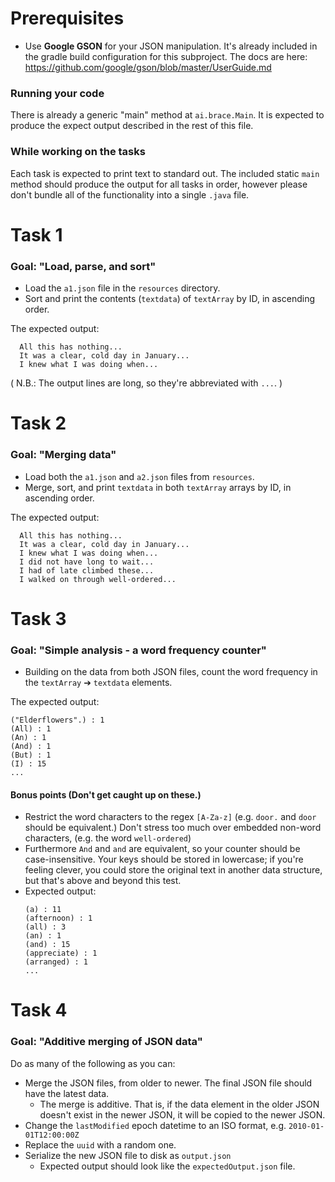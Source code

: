 # Prerequisites
- Use **Google GSON** for your JSON manipulation. It's already included in the
gradle build configuration for this subproject. The docs are here:
https://github.com/google/gson/blob/master/UserGuide.md

### Running your code
There is already a generic "main" method at `ai.brace.Main`. It is expected to
produce the expect output described in the rest of this file.

### While working on the tasks
Each task is expected to print text to standard out. The included static `main`
method should produce the output for all tasks in order, however please don't
bundle all of the functionality into a single `.java` file.

# Task 1
### Goal: "Load, parse, and sort"
- Load the `a1.json` file in the `resources` directory.
- Sort and print the contents (`textdata`) of `textArray` by ID, in ascending order.

The expected output:
```
  All this has nothing...
  It was a clear, cold day in January...
  I knew what I was doing when...
```

( N.B.: The output lines are long, so they're abbreviated with `...`. )

# Task 2
### Goal: "Merging data"
- Load both the `a1.json` and `a2.json` files from `resources`.
- Merge, sort, and print `textdata` in both `textArray` arrays by ID, in ascending order.

The expected output:
```
  All this has nothing...
  It was a clear, cold day in January...
  I knew what I was doing when...
  I did not have long to wait...
  I had of late climbed these...
  I walked on through well-ordered...
```

# Task 3
### Goal: "Simple analysis - a word frequency counter"
- Building on the data from both JSON files, count the word frequency
in the  `textArray` &#10132; `textdata` elements.

The expected output:
```
("Elderflowers".) : 1
(All) : 1
(An) : 1
(And) : 1
(But) : 1
(I) : 15
...
```

#### Bonus points (Don't get caught up on these.)
- Restrict the word characters to the regex `[A-Za-z]` (e.g. `door.` and `door` should be equivalent.) Don't stress too
  much over embedded non-word characters, (e.g. the word `well-ordered`)
- Furthermore `And` and `and` are equivalent, so your counter should be case-insensitive. Your keys should be stored in
  lowercase; if you're feeling clever, you could store the original text in another data structure, but that's above and
  beyond this test.
- Expected output:
  ```
  (a) : 11
  (afternoon) : 1
  (all) : 3
  (an) : 1
  (and) : 15
  (appreciate) : 1
  (arranged) : 1
  ...
  ```

# Task 4
### Goal: "Additive merging of JSON data"

Do as many of the following as you can:
- Merge the JSON files, from older to newer. The final JSON file should have the latest data. 
  - The merge is additive. That is, if the data element in the older JSON doesn't exist in the newer JSON, it will be copied to the newer JSON.
- Change the `lastModified` epoch datetime to an ISO format, e.g. `2010-01-01T12:00:00Z`
- Replace the `uuid` with a random one.
- Serialize the new JSON file to disk as `output.json`
  - Expected output should look like the `expectedOutput.json` file.

